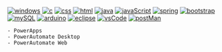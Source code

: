 [![windows](https://img.shields.io/badge/Windows-0078D6?style=for-the-badge&logo=windows&logoColor=white)]() [![c](https://img.shields.io/badge/C-00599C?style=for-the-badge&logo=c&logoColor=white)]() [![css](https://img.shields.io/badge/CSS3-1572B6?style=for-the-badge&logo=css3&logoColor=white)]() [![html](https://img.shields.io/badge/HTML5-E34F26?style=for-the-badge&logo=html5&logoColor=white)]() [![java](https://img.shields.io/badge/Java-ED8B00?style=for-the-badge&logo=openjdk&logoColor=white)]() [![javaScript](https://img.shields.io/badge/JavaScript-F7DF1E?style=for-the-badge&logo=javascript&logoColor=black)]() [![spring](https://img.shields.io/badge/Spring-6DB33F?style=for-the-badge&logo=spring&logoColor=white)]() [![bootstrap](https://img.shields.io/badge/Bootstrap-563D7C?style=for-the-badge&logo=bootstrap&logoColor=white)]() [![mySQL](https://img.shields.io/badge/MySQL-005C84?style=for-the-badge&logo=mysql&logoColor=white)]() [![arduino](https://img.shields.io/badge/Arduino_IDE-00979D?style=for-the-badge&logo=arduino&logoColor=white)]() [![eclipse](https://img.shields.io/badge/Eclipse-2C2255?style=for-the-badge&logo=eclipse&logoColor=white)]() [![vsCode](https://img.shields.io/badge/Visual_Studio_Code-0078D4?style=for-the-badge&logo=visual%20studio%20code&logoColor=white)]() [![postMan](https://camo.githubusercontent.com/7caa5cda1fb96a958ddd16628917ce82834ba814f80f74c7801a89332f80cba6/68747470733a2f2f696d672e736869656c64732e696f2f62616467652f506f73746d616e2d4646364333372e7376673f7374796c653d666f722d7468652d6261646765266c6f676f3d506f73746d616e266c6f676f436f6c6f723d7768697465)]() 
```
- PowerApps
- PowerAutomate Desktop
- PowerAutomate Web
```
